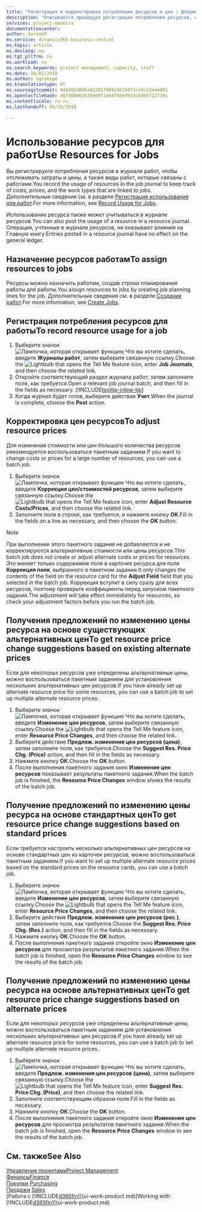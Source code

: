 ```yaml
---
title: "Регистрация и корректировка потребления ресурсов и цен | Документы Майкрософт"
description: "Описывается процедура регистрации потребления ресурсов, связанных с работой, для отслеживания и управления затратами, ценами и типами работ."
services: project-madeira
documentationcenter: 
author: SorenGP
ms.service: dynamics365-business-central
ms.topic: article
ms.devlang: na
ms.tgt_pltfrm: na
ms.workload: na
ms.search.keywords: project management, capacity, staff
ms.date: 10/01/2018
ms.author: sgroespe
ms.translationtype: HT
ms.sourcegitcommit: 9dbd92409ba02281f008246194f3ce0c53e4e001
ms.openlocfilehash: d8f900e61628960f2a64f609f62dc8465722770c
ms.contentlocale: ru-ru
ms.lasthandoff: 09/28/2018

---
```

# <a name="use-resources-for-jobs"></a><span data-ttu-id="0eca7-103">Использование ресурсов для работ</span><span class="sxs-lookup"><span data-stu-id="0eca7-103">Use Resources for Jobs</span></span>
<span data-ttu-id="0eca7-104">Вы регистрируете потребления ресурсов в журнале работ, чтобы отслеживать затраты и цены, а также виды работ, которые связаны с работами.</span><span class="sxs-lookup"><span data-stu-id="0eca7-104">You record the usage of resources in the job journal to keep track of costs, prices, and the work types that are linked to jobs.</span></span> <span data-ttu-id="0eca7-105">Дополнительные сведения см. в разделе [Регистрация использования для работ](projects-how-record-job-usage.md).</span><span class="sxs-lookup"><span data-stu-id="0eca7-105">For more information, see [Record Usage for Jobs](projects-how-record-job-usage.md).</span></span>

<span data-ttu-id="0eca7-106">Использование ресурса также может учитываться в журнале ресурсов.</span><span class="sxs-lookup"><span data-stu-id="0eca7-106">You can also post the usage of a resource in a resource journal.</span></span> <span data-ttu-id="0eca7-107">Операции, учтенные в журнале ресурсов, не оказывают влияния на Главную книгу.</span><span class="sxs-lookup"><span data-stu-id="0eca7-107">Entries posted in a resource journal have no effect on the general ledger.</span></span>

## <a name="to-assign-resources-to-jobs"></a><span data-ttu-id="0eca7-108">Назначение ресурсов работам</span><span class="sxs-lookup"><span data-stu-id="0eca7-108">To assign resources to jobs</span></span>
<span data-ttu-id="0eca7-109">Ресурсы можно назначить работам, создав строки планирования работы для работы.</span><span class="sxs-lookup"><span data-stu-id="0eca7-109">You assign resources to jobs by creating job planning lines for the job.</span></span> <span data-ttu-id="0eca7-110">Дополнительные сведения см. в разделе [Создание работ](projects-how-create-jobs.md).</span><span class="sxs-lookup"><span data-stu-id="0eca7-110">For more information, see [Create Jobs](projects-how-create-jobs.md).</span></span>

## <a name="to-record-resource-usage-for-a-job"></a><span data-ttu-id="0eca7-111">Регистрация потребления ресурсов для работы</span><span class="sxs-lookup"><span data-stu-id="0eca7-111">To record resource usage for a job</span></span>
1. <span data-ttu-id="0eca7-112">Выберите значок ![Лампочка, которая открывает функцию Что вы хотите сделать](media/ui-search/search_small.png "Что вы хотите сделать"), введите **Журналы работ**, затем выберите связанную ссылку.</span><span class="sxs-lookup"><span data-stu-id="0eca7-112">Choose the ![Lightbulb that opens the Tell Me feature](media/ui-search/search_small.png "Tell me what you want to do") icon, enter **Job Journals**, and then choose the related link.</span></span>
2. <span data-ttu-id="0eca7-113">Откройте соответствующий раздел журнала работ, затем заполните поля, как требуется.</span><span class="sxs-lookup"><span data-stu-id="0eca7-113">Open a relevant job journal batch, and then fill in the fields as necessary.</span></span> [!INCLUDE[tooltip-inline-tip](includes/tooltip-inline-tip_md.md)]
3. <span data-ttu-id="0eca7-114">Когда журнал будет готов, выберите действие **Учет**.</span><span class="sxs-lookup"><span data-stu-id="0eca7-114">When the journal is complete, choose the **Post** action.</span></span>

## <a name="to-adjust-resource-prices"></a><span data-ttu-id="0eca7-115">Корректировка цен ресурсов</span><span class="sxs-lookup"><span data-stu-id="0eca7-115">To adjust resource prices</span></span>
<span data-ttu-id="0eca7-116">Для изменения стоимости или цен большого количества ресурсов рекомендуется воспользоваться пакетным заданием.</span><span class="sxs-lookup"><span data-stu-id="0eca7-116">If you want to change costs or prices for a large number of resources, you can use a batch job.</span></span>  

1. <span data-ttu-id="0eca7-117">Выберите значок ![Лампочка, которая открывает функцию Что вы хотите сделать](media/ui-search/search_small.png "Что вы хотите сделать"), введите **Коррекция цен/стоимостей ресурсов**, затем выберите связанную ссылку.</span><span class="sxs-lookup"><span data-stu-id="0eca7-117">Choose the ![Lightbulb that opens the Tell Me feature](media/ui-search/search_small.png "Tell me what you want to do") icon, enter **Adjust Resource Costs/Prices**, and then choose the related link.</span></span>
2. <span data-ttu-id="0eca7-118">Заполните поля в строке, как требуется, и нажмите кнопку **ОК**.</span><span class="sxs-lookup"><span data-stu-id="0eca7-118">Fill in the fields on a line as necessary, and then choose the **OK** button.</span></span>

> [!NOTE]  
>   <span data-ttu-id="0eca7-119">При выполнении этого пакетного задания не добавляются и не корректируются альтернативные стоимости или цены ресурсов.</span><span class="sxs-lookup"><span data-stu-id="0eca7-119">This batch job does not create or adjust alternate costs or prices for resources.</span></span> <span data-ttu-id="0eca7-120">Это меняет только содержимое поля в карточке ресурса для поля **Коррекция поля**, выбранного в пакетном задании.</span><span class="sxs-lookup"><span data-stu-id="0eca7-120">It only changes the contents of the field on the resource card for the **Adjust Field** field that you selected in the batch job.</span></span> <span data-ttu-id="0eca7-121">Коррекция вступит в силу сразу для всех ресурсов, поэтому проверьте коэффициенты перед запуском пакетного задания.</span><span class="sxs-lookup"><span data-stu-id="0eca7-121">The adjustment will take effect immediately for resources, so check your adjustment factors before you run the batch job.</span></span>

## <a name="to-get-resource-price-change-suggestions-based-on-existing-alternate-prices"></a><span data-ttu-id="0eca7-122">Получения предложений по изменению цены ресурса на основе существующих альтернативных цен</span><span class="sxs-lookup"><span data-stu-id="0eca7-122">To get resource price change suggestions based on existing alternate prices</span></span>
<span data-ttu-id="0eca7-123">Если для некоторых ресурсов уже определены альтернативные цены, можно воспользоваться пакетным заданием для установления нескольких альтернативных цен ресурсов.</span><span class="sxs-lookup"><span data-stu-id="0eca7-123">If you have already set up alternate resource price for some resources, you can use a batch job to set up multiple alternate resource prices.</span></span>

1. <span data-ttu-id="0eca7-124">Выберите значок ![Лампочка, которая открывает функцию Что вы хотите сделать](media/ui-search/search_small.png "Что вы хотите сделать"), введите **Изменение цен ресурсов**, затем выберите связанную ссылку.</span><span class="sxs-lookup"><span data-stu-id="0eca7-124">Choose the ![Lightbulb that opens the Tell Me feature](media/ui-search/search_small.png "Tell me what you want to do") icon, enter **Resource Price Changes**, and then choose the related link.</span></span>
2. <span data-ttu-id="0eca7-125">Выберите действие **Предлож. изменения цен ресурсов (цена)**, затем заполните поля, как требуется.</span><span class="sxs-lookup"><span data-stu-id="0eca7-125">Choose the **Suggest Res. Price Chg. (Price)** action, and then fill in the fields as necessary.</span></span>
3. <span data-ttu-id="0eca7-126">Нажмите кнопку **ОК**.</span><span class="sxs-lookup"><span data-stu-id="0eca7-126">Choose the **OK** button.</span></span>  
4. <span data-ttu-id="0eca7-127">После выполнения пакетного задания окно **Изменение цен ресурсов** показывает результаты пакетного задания.</span><span class="sxs-lookup"><span data-stu-id="0eca7-127">When the batch job is finished, the **Resource Price Changes** window shows the results of the batch job.</span></span>

## <a name="to-get-resource-price-change-suggestions-based-on-standard-prices"></a><span data-ttu-id="0eca7-128">Получение предложений по изменению цены ресурса на основе стандартных цен</span><span class="sxs-lookup"><span data-stu-id="0eca7-128">To get resource price change suggestions based on standard prices</span></span>
<span data-ttu-id="0eca7-129">Если требуется настроить несколько альтернативных цен ресурсов на основе стандартных цен из карточек ресурсов, можно воспользоваться пакетным заданием.</span><span class="sxs-lookup"><span data-stu-id="0eca7-129">If you want to set up multiple alternate resource prices based on the standard prices on the resource cards, you can use a batch job.</span></span>  

1. <span data-ttu-id="0eca7-130">Выберите значок ![Лампочка, которая открывает функцию Что вы хотите сделать](media/ui-search/search_small.png "Что вы хотите сделать"), введите **Изменение цен ресурсов**, затем выберите связанную ссылку.</span><span class="sxs-lookup"><span data-stu-id="0eca7-130">Choose the ![Lightbulb that opens the Tell Me feature](media/ui-search/search_small.png "Tell me what you want to do") icon, enter **Resource Price Changes**, and then choose the related link.</span></span>
2. <span data-ttu-id="0eca7-131">Выберите действие **Предлож. изменение цен ресурсов (рес.)**, затем заполните поля, как требуется.</span><span class="sxs-lookup"><span data-stu-id="0eca7-131">Choose the **Suggest Res. Price Chg. (Res.)** action, and then fill in the fields as necessary.</span></span>  
3. <span data-ttu-id="0eca7-132">Нажмите кнопку **ОК**.</span><span class="sxs-lookup"><span data-stu-id="0eca7-132">Choose the **OK** button.</span></span>  
4. <span data-ttu-id="0eca7-133">После выполнения пакетного задания откройте окно **Изменение цен ресурсов** для просмотра результатов пакетного задания.</span><span class="sxs-lookup"><span data-stu-id="0eca7-133">When the batch job is finished, open the **Resource Price Changes** window to see the results of the batch job.</span></span>

## <a name="to-get-resource-price-change-suggestions-based-on-alternate-prices"></a><span data-ttu-id="0eca7-134">Получение предложений по изменению цены ресурса на основе альтернативных цен</span><span class="sxs-lookup"><span data-stu-id="0eca7-134">To get resource price change suggestions based on alternate prices</span></span>
<span data-ttu-id="0eca7-135">Если для некоторых ресурсов уже определены альтернативные цены, можно воспользоваться пакетным заданием для установления нескольких альтернативных цен ресурсов.</span><span class="sxs-lookup"><span data-stu-id="0eca7-135">If you have already set up alternate resource price for some resources, you can use a batch job to set up multiple alternate resource prices.</span></span>

1. <span data-ttu-id="0eca7-136">Выберите значок ![Лампочка, которая открывает функцию Что вы хотите сделать](media/ui-search/search_small.png "Что вы хотите сделать"), введите **Предлож. изменения цен ресурсов (цена)**, затем выберите связанную ссылку.</span><span class="sxs-lookup"><span data-stu-id="0eca7-136">Choose the ![Lightbulb that opens the Tell Me feature](media/ui-search/search_small.png "Tell me what you want to do") icon, enter **Suggest Res. Price Chg. (Price)**, and then choose the related link.</span></span>  
2. <span data-ttu-id="0eca7-137">Заполните соответствующим образом поля.</span><span class="sxs-lookup"><span data-stu-id="0eca7-137">Fill in the fields as necessary.</span></span>
3. <span data-ttu-id="0eca7-138">Нажмите кнопку **ОК**.</span><span class="sxs-lookup"><span data-stu-id="0eca7-138">Choose the **OK** button.</span></span>  
4. <span data-ttu-id="0eca7-139">После выполнения пакетного задания откройте окно **Изменение цен ресурсов** для просмотра результатов пакетного задания.</span><span class="sxs-lookup"><span data-stu-id="0eca7-139">When the batch job is finished, open the **Resource Price Changes** window to see the results of the batch job.</span></span>

## <a name="see-also"></a><span data-ttu-id="0eca7-140">См. также</span><span class="sxs-lookup"><span data-stu-id="0eca7-140">See Also</span></span>
[<span data-ttu-id="0eca7-141">Управление проектами</span><span class="sxs-lookup"><span data-stu-id="0eca7-141">Project Management</span></span>](projects-manage-projects.md)  
[<span data-ttu-id="0eca7-142">Финансы</span><span class="sxs-lookup"><span data-stu-id="0eca7-142">Finance</span></span>](finance.md)  
<span data-ttu-id="0eca7-143">[Покупки](purchasing-manage-purchasing.md)       </span><span class="sxs-lookup"><span data-stu-id="0eca7-143">[Purchasing](purchasing-manage-purchasing.md)       </span></span>  
<span data-ttu-id="0eca7-144">[Продажи](sales-manage-sales.md)   </span><span class="sxs-lookup"><span data-stu-id="0eca7-144">[Sales](sales-manage-sales.md)   </span></span>  
<span data-ttu-id="0eca7-145">[Работа с [!INCLUDE[d365fin](includes/d365fin_md.md)]](ui-work-product.md)</span><span class="sxs-lookup"><span data-stu-id="0eca7-145">[Working with [!INCLUDE[d365fin](includes/d365fin_md.md)]](ui-work-product.md)</span></span>  

